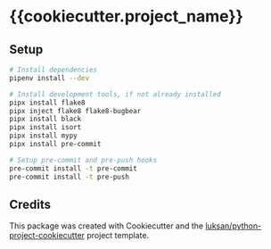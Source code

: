 # {{cookiecutter.project_name}}

## Setup
```sh
# Install dependencies
pipenv install --dev

# Install development tools, if not already installed
pipx install flake8
pipx inject flake8 flake8-bugbear
pipx install black
pipx install isort
pipx install mypy
pipx install pre-commit

# Setup pre-commit and pre-push hooks
pre-commit install -t pre-commit
pre-commit install -t pre-push
```

## Credits
This package was created with Cookiecutter and the
[luksan/python-project-cookiecutter](https://github.com/luksan/python-project-cookiecutter)
project template.
